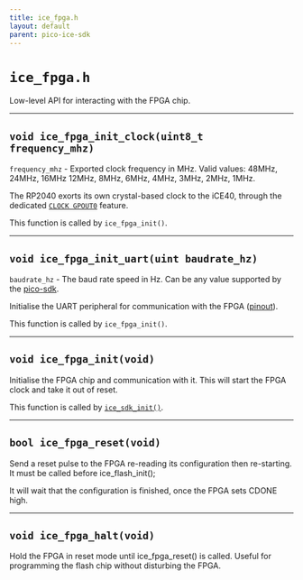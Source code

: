 ```yaml
---
title: ice_fpga.h
layout: default
parent: pico-ice-sdk
---
```


# `ice_fpga.h`

Low-level API for interacting with the FPGA chip.

---

## `void ice_fpga_init_clock(uint8_t frequency_mhz)`

`frequency_mhz` - Exported clock frequency in MHz. Valid values: 48MHz, 24MHz, 16MHz 12MHz, 8MHz, 6MHz, 4MHz, 3MHz, 2MHz, 1MHz.

The RP2040 exorts its own crystal-based clock to the iCE40, through the dedicated [`CLOCK GPOUT0`](https://datasheets.raspberrypi.com/rp2040/rp2040-datasheet.pdf) feature.

This function is called by `ice_fpga_init()`.

---

## `void ice_fpga_init_uart(uint baudrate_hz)`

`baudrate_hz` - The baud rate speed in Hz.
Can be any value supported by the
[pico-sdk](https://raspberrypi.github.io/pico-sdk-doxygen/group__hardware__uart.html).

Initialise the UART peripheral for communication with the FPGA ([pinout](../hardware/pinout.html)).

This function is called by `ice_fpga_init()`.

---

## `void ice_fpga_init(void)`

Initialise the FPGA chip and communication with it.
This will start the FPGA clock and take it out of reset.

This function is called by [`ice_sdk_init()`](ice_sdk.html).

---

## `bool ice_fpga_reset(void)`

Send a reset pulse to the FPGA re-reading its configuration then re-starting.
It must be called before ice_flash_init();

It will wait that the configuration is finished, once the FPGA sets CDONE high.

---

## `void ice_fpga_halt(void)`

Hold the FPGA in reset mode until ice_fpga_reset() is called.
Useful for programming the flash chip without disturbing the FPGA.
